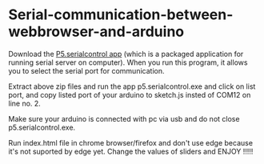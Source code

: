 # Serial-communication-between-webbrowser-and-arduino

Download the [P5.serialcontrol app](https://github.com/vanevery/p5.serialcontrol/releases) (which is a packaged application for running serial server on computer). When you run this program, it allows you to select the serial port for communication.

Extract above zip files and run the app p5.serialcontrol.exe and click on list port, and copy listed port of your arduino to sketch.js insted of COM12 on line no. 2.

Make sure your arduino is connected with pc via usb and do not close p5.serialcontrol.exe.

Run index.html file in chrome browser/firefox and don't use edge because it's not suported by edge yet.
Change the values of sliders and ENJOY !!!!!
